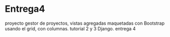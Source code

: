 Entrega4
========
proyecto gestor de proyectos, vistas agregadas maquetadas con Bootstrap usando el grid, con columnas.
tutorial 2 y 3 Django.
entrega 4
